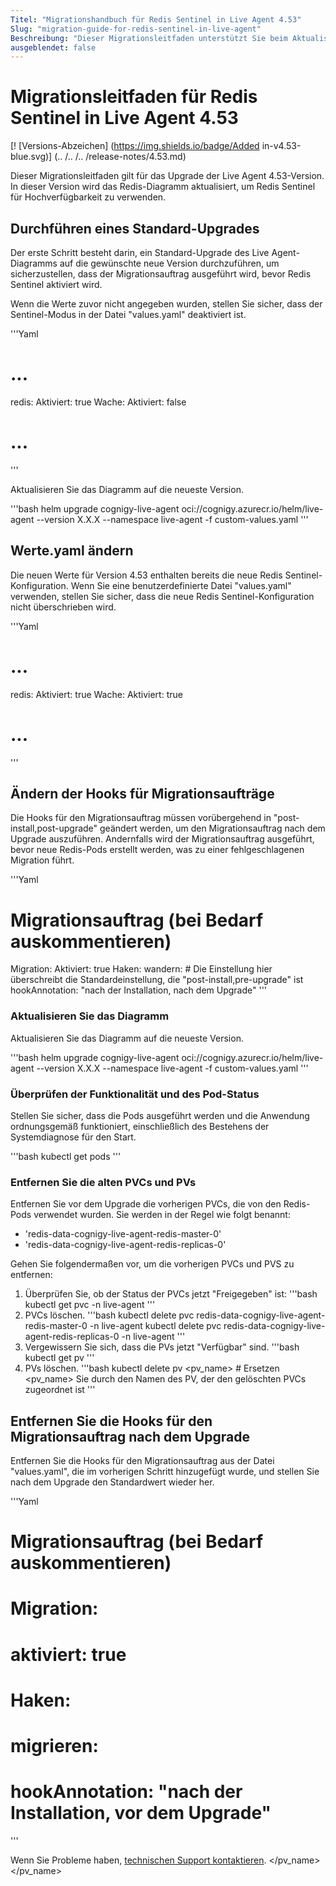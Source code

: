```yaml
---
Titel: "Migrationshandbuch für Redis Sentinel in Live Agent 4.53"
Slug: "migration-guide-for-redis-sentinel-in-live-agent"
Beschreibung: "Dieser Migrationsleitfaden unterstützt Sie beim Aktualisieren des Redis-Diagramms, um Redis Sentinel für Hochverfügbarkeit in Live Agent Version 4.53 und höheren Versionen zu verwenden."
ausgeblendet: false
---
```


# Migrationsleitfaden für Redis Sentinel in Live Agent 4.53

[! [Versions-Abzeichen] (https://img.shields.io/badge/Added in-v4.53-blue.svg)] (.. /.. /.. /release-notes/4.53.md)

Dieser Migrationsleitfaden gilt für das Upgrade der Live Agent 4.53-Version. In dieser Version wird das Redis-Diagramm aktualisiert, um Redis Sentinel für Hochverfügbarkeit zu verwenden.

## Durchführen eines Standard-Upgrades

Der erste Schritt besteht darin, ein Standard-Upgrade des Live Agent-Diagramms auf die gewünschte neue Version durchzuführen, um sicherzustellen, dass der Migrationsauftrag ausgeführt wird, bevor Redis Sentinel aktiviert wird.

Wenn die Werte zuvor nicht angegeben wurden, stellen Sie sicher, dass der Sentinel-Modus in der Datei "values.yaml" deaktiviert ist.

'''Yaml
# ...

redis:
  Aktiviert: true
  Wache:
    Aktiviert: false
# ...
'''

Aktualisieren Sie das Diagramm auf die neueste Version.

'''bash
 helm upgrade cognigy-live-agent oci://cognigy.azurecr.io/helm/live-agent --version X.X.X --namespace live-agent -f custom-values.yaml
'''

## Werte.yaml ändern

Die neuen Werte für Version 4.53 enthalten bereits die neue Redis Sentinel-Konfiguration. Wenn Sie eine benutzerdefinierte Datei "values.yaml" verwenden, stellen Sie sicher, dass die neue Redis Sentinel-Konfiguration nicht überschrieben wird.

'''Yaml
# ...

redis:
  Aktiviert: true
  Wache:
    Aktiviert: true
# ...
'''

## Ändern der Hooks für Migrationsaufträge

Die Hooks für den Migrationsauftrag müssen vorübergehend in "post-install,post-upgrade" geändert werden, um den Migrationsauftrag nach dem Upgrade auszuführen. Andernfalls wird der Migrationsauftrag ausgeführt, bevor neue Redis-Pods erstellt werden, was zu einer fehlgeschlagenen Migration führt.

'''Yaml
# Migrationsauftrag (bei Bedarf auskommentieren)
Migration:
  Aktiviert: true
  Haken:
    wandern:
      # Die Einstellung hier überschreibt die Standardeinstellung, die "post-install,pre-upgrade" ist
      hookAnnotation: "nach der Installation, nach dem Upgrade"
'''

### Aktualisieren Sie das Diagramm

Aktualisieren Sie das Diagramm auf die neueste Version.

'''bash
 helm upgrade cognigy-live-agent oci://cognigy.azurecr.io/helm/live-agent --version X.X.X --namespace live-agent -f custom-values.yaml
'''

### Überprüfen der Funktionalität und des Pod-Status

Stellen Sie sicher, dass die Pods ausgeführt werden und die Anwendung ordnungsgemäß funktioniert, einschließlich des Bestehens der Systemdiagnose für den Start.

'''bash
kubectl get pods
'''

### Entfernen Sie die alten PVCs und PVs

Entfernen Sie vor dem Upgrade die vorherigen PVCs, die von den Redis-Pods verwendet wurden. Sie werden in der Regel wie folgt benannt:

- 'redis-data-cognigy-live-agent-redis-master-0'
- 'redis-data-cognigy-live-agent-redis-replicas-0'

Gehen Sie folgendermaßen vor, um die vorherigen PVCs und PVS zu entfernen:

1. Überprüfen Sie, ob der Status der PVCs jetzt "Freigegeben" ist:
   '''bash
   kubectl get pvc -n live-agent
   '''
2. PVCs löschen.
   '''bash
   kubectl delete pvc redis-data-cognigy-live-agent-redis-master-0 -n live-agent
   kubectl delete pvc redis-data-cognigy-live-agent-redis-replicas-0 -n live-agent
   '''
3. Vergewissern Sie sich, dass die PVs jetzt "Verfügbar" sind.
   '''bash
   kubectl get pv
   '''
4. PVs löschen.
   '''bash
   kubectl delete pv <pv_name> # Ersetzen <pv_name> Sie durch den Namen des PV, der den gelöschten PVCs zugeordnet ist
   '''

## Entfernen Sie die Hooks für den Migrationsauftrag nach dem Upgrade

Entfernen Sie die Hooks für den Migrationsauftrag aus der Datei "values.yaml", die im vorherigen Schritt hinzugefügt wurde, und stellen Sie nach dem Upgrade den Standardwert wieder her.

'''Yaml
# Migrationsauftrag (bei Bedarf auskommentieren)
# Migration:
# aktiviert: true
# Haken:
# migrieren:
# hookAnnotation: "nach der Installation, vor dem Upgrade"
'''

Wenn Sie Probleme haben, [technischen Support kontaktieren](https://support.cognigy.com/hc/en-us/requests/new?).
</pv_name></pv_name>